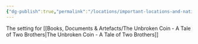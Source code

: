 ```yaml
---
{"dg-publish":true,"permalink":"/locations/important-locations-and-nations/morak-hold/"}
---
```


The setting for [[Books, Documents & Artefacts/The Unbroken Coin - A Tale of Two Brothers\|The Unbroken Coin - A Tale of Two Brothers]] 
